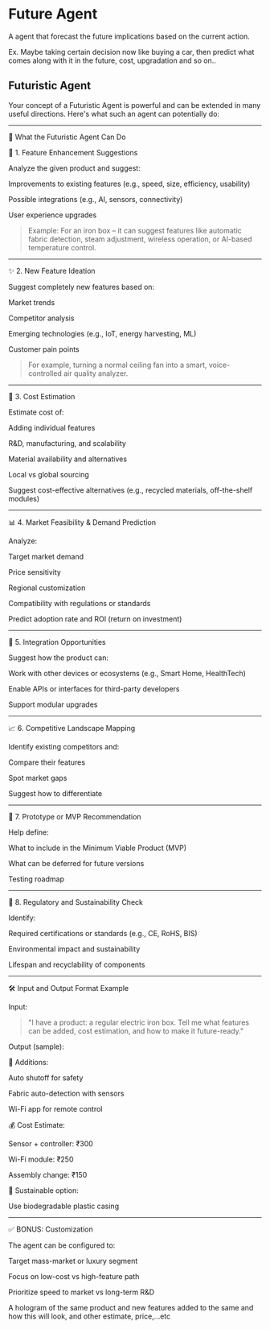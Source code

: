 # Future Agent

A agent that forecast the future implications based on the current action.

Ex. Maybe taking certain decision now like buying a car, then predict what comes along with it in the future, cost, upgradation and so on..

## Futuristic Agent

Your concept of a Futuristic Agent is powerful and can be extended in many useful directions. Here's what such an agent can potentially do:


---

🔮 What the Futuristic Agent Can Do

🧠 1. Feature Enhancement Suggestions

Analyze the given product and suggest:

Improvements to existing features (e.g., speed, size, efficiency, usability)

Possible integrations (e.g., AI, sensors, connectivity)

User experience upgrades



> Example: For an iron box – it can suggest features like automatic fabric detection, steam adjustment, wireless operation, or AI-based temperature control.




---

✨ 2. New Feature Ideation

Suggest completely new features based on:

Market trends

Competitor analysis

Emerging technologies (e.g., IoT, energy harvesting, ML)

Customer pain points



> For example, turning a normal ceiling fan into a smart, voice-controlled air quality analyzer.




---

💸 3. Cost Estimation

Estimate cost of:

Adding individual features

R&D, manufacturing, and scalability

Material availability and alternatives

Local vs global sourcing


Suggest cost-effective alternatives (e.g., recycled materials, off-the-shelf modules)



---

📊 4. Market Feasibility & Demand Prediction

Analyze:

Target market demand

Price sensitivity

Regional customization

Compatibility with regulations or standards


Predict adoption rate and ROI (return on investment)



---

🔗 5. Integration Opportunities

Suggest how the product can:

Work with other devices or ecosystems (e.g., Smart Home, HealthTech)

Enable APIs or interfaces for third-party developers

Support modular upgrades




---

📈 6. Competitive Landscape Mapping

Identify existing competitors and:

Compare their features

Spot market gaps

Suggest how to differentiate




---

🧪 7. Prototype or MVP Recommendation

Help define:

What to include in the Minimum Viable Product (MVP)

What can be deferred for future versions

Testing roadmap




---

🧾 8. Regulatory and Sustainability Check

Identify:

Required certifications or standards (e.g., CE, RoHS, BIS)

Environmental impact and sustainability

Lifespan and recyclability of components




---

🛠️ Input and Output Format Example

Input:

> "I have a product: a regular electric iron box. Tell me what features can be added, cost estimation, and how to make it future-ready."



Output (sample):

🔧 Additions:

Auto shutoff for safety

Fabric auto-detection with sensors

Wi-Fi app for remote control


💰 Cost Estimate:

Sensor + controller: ₹300

Wi-Fi module: ₹250

Assembly change: ₹150


🌱 Sustainable option:

Use biodegradable plastic casing




---

✅ BONUS: Customization

The agent can be configured to:

Target mass-market or luxury segment

Focus on low-cost vs high-feature path

Prioritize speed to market vs long-term R&D

A hologram of the same product and new features added to the same and how this will look, and other estimate, price,...etc